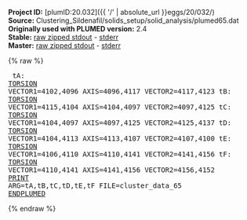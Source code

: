 **Project ID:** [plumID:20.032]({{ '/' | absolute_url }}eggs/20/032/)  
**Source:** Clustering_Sildenafil/solids_setup/solid_analysis/plumed65.dat  
**Originally used with PLUMED version:** 2.4  
**Stable:** [raw zipped stdout](plumed65.dat.plumed.stdout.txt.zip) - [stderr](plumed65.dat.plumed.stderr)  
**Master:** [raw zipped stdout](plumed65.dat.plumed_master.stdout.txt.zip) - [stderr](plumed65.dat.plumed_master.stderr)  

{% raw %}<pre>
tA: <a href="https://plumed.github.io/doc-master/user-doc/html/_t_o_r_s_i_o_n.html">TORSION</a> VECTOR1=4102,4096 AXIS=4096,4117 VECTOR2=4117,4123
tB: <a href="https://plumed.github.io/doc-master/user-doc/html/_t_o_r_s_i_o_n.html">TORSION</a> VECTOR1=4115,4104 AXIS=4104,4097 VECTOR2=4097,4125
tC: <a href="https://plumed.github.io/doc-master/user-doc/html/_t_o_r_s_i_o_n.html">TORSION</a> VECTOR1=4104,4097 AXIS=4097,4125 VECTOR2=4125,4137
tD: <a href="https://plumed.github.io/doc-master/user-doc/html/_t_o_r_s_i_o_n.html">TORSION</a> VECTOR1=4104,4113 AXIS=4113,4107 VECTOR2=4107,4100
tE: <a href="https://plumed.github.io/doc-master/user-doc/html/_t_o_r_s_i_o_n.html">TORSION</a> VECTOR1=4106,4110 AXIS=4110,4141 VECTOR2=4141,4156
tF: <a href="https://plumed.github.io/doc-master/user-doc/html/_t_o_r_s_i_o_n.html">TORSION</a> VECTOR1=4110,4141 AXIS=4141,4156 VECTOR2=4156,4152
<a href="https://plumed.github.io/doc-master/user-doc/html/_p_r_i_n_t.html">PRINT</a> ARG=tA,tB,tC,tD,tE,tF FILE=cluster_data_65
<a href="https://plumed.github.io/doc-master/user-doc/html/_e_n_d_p_l_u_m_e_d.html">ENDPLUMED</a>
</pre>{% endraw %}
